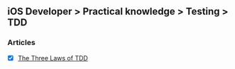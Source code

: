 ## iOS Developer > Practical knowledge > Testing > TDD

### Articles
- [X] [The Three Laws of TDD](http://butunclebob.com/ArticleS.UncleBob.TheThreeRulesOfTdd)


